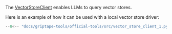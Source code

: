 The [VectorStoreClient](../../reference/griptape/tools/vector_store_client/tool.md) enables LLMs to query vector stores.

Here is an example of how it can be used with a local vector store driver:

```python
--8<-- "docs/griptape-tools/official-tools/src/vector_store_client_1.py"
```

